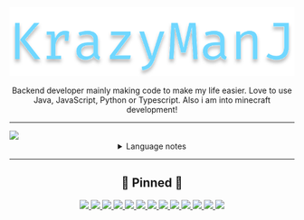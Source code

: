 <p align=center><img width=600 src="https://raw.githubusercontent.com/KrazyManJ/KrazyManJ/main/krazymanj_title.svg"></p>

<p align=center >Backend developer mainly making code to make my life easier. Love to use Java, JavaScript, Python or Typescript. Also i am into minecraft development!</p>

***

<a href="https://github.com/KrazyManJ">
  <img width=1500 src="https://github-readme-stats.vercel.app/api/top-langs/?username=krazymanj&layout=compact&bg_color=0d1117&border_radius=10&hide_border=true&card_width=600&custom_title=Languages%20that%20i%20have%20touched%3A&title_color=70D7FF&text_color=ffffff&langs_count=10">
</a>


<details align=center>
    <summary>Language notes</summary>
    AppleScript = Minecraft Skript <i>(Changed tag for Syntax Highlighting)</i>
</details>


***

<h2 align=center>📌 Pinned 📌</h2>

<p width=100% align=center>
  <a href=https://github.com/KrazyManJ/Expansion-krazy>
    <img src="https://github-readme-stats.vercel.app/api/pin/?username=krazymanj&repo=Expansion-krazy&bg_color=07090d&hide_border=true&border_radius=10&title_color=70D7FF&text_color=8b949e">
  </a>
  <a href=https://github.com/KrazyManJ/FabLab-Competition>
    <img src="https://github-readme-stats.vercel.app/api/pin/?username=krazymanj&repo=FabLab-Competition&bg_color=07090d&hide_border=true&border_radius=10&title_color=70D7FF&text_color=8b949e">
  </a>
  <a href=https://github.com/KrazyManJ/Github-Readme-Card-Generator>
    <img src="https://github-readme-stats.vercel.app/api/pin/?username=krazymanj&repo=Github-Readme-Card-Generator&bg_color=07090d&hide_border=true&border_radius=10&title_color=70D7FF&text_color=8b949e">
  </a>
  <a href=https://github.com/KrazyManJ/KrazyBoard>
    <img src="https://github-readme-stats.vercel.app/api/pin/?username=krazymanj&repo=KrazyBoard&bg_color=07090d&hide_border=true&border_radius=10&title_color=70D7FF&text_color=8b949e">
  </a>
  <a href=https://github.com/KrazyManJ/KrazyBossBarAPI>
    <img src="https://github-readme-stats.vercel.app/api/pin/?username=krazymanj&repo=KrazyBossBarAPI&bg_color=07090d&hide_border=true&border_radius=10&title_color=70D7FF&text_color=8b949e">
  </a>
  <a href=https://github.com/KrazyManJ/KrazyBungee>
    <img src="https://github-readme-stats.vercel.app/api/pin/?username=krazymanj&repo=KrazyBungee&bg_color=07090d&hide_border=true&border_radius=10&title_color=70D7FF&text_color=8b949e">
  </a>
  <a href=https://github.com/KrazyManJ/KrazyChatFilter>
    <img src="https://github-readme-stats.vercel.app/api/pin/?username=krazymanj&repo=KrazyChatFilter&bg_color=07090d&hide_border=true&border_radius=10&title_color=70D7FF&text_color=8b949e">
  </a>
  <a href=https://github.com/KrazyManJ/KrazyChatManager>
    <img src="https://github-readme-stats.vercel.app/api/pin/?username=krazymanj&repo=KrazyChatManager&bg_color=07090d&hide_border=true&border_radius=10&title_color=70D7FF&text_color=8b949e">
  </a>
  <a href=https://github.com/KrazyManJ/KrazyCommandClipboard>
    <img src="https://github-readme-stats.vercel.app/api/pin/?username=krazymanj&repo=KrazyCommandClipboard&bg_color=07090d&hide_border=true&border_radius=10&title_color=70D7FF&text_color=8b949e">
  </a>
  <a href=https://github.com/KrazyManJ/KrazyComponentAPI>
    <img src="https://github-readme-stats.vercel.app/api/pin/?username=krazymanj&repo=KrazyComponentAPI&bg_color=07090d&hide_border=true&border_radius=10&title_color=70D7FF&text_color=8b949e">
  </a>
  <a href=https://github.com/KrazyManJ/KrazyHackerTypingGame>
    <img src="https://github-readme-stats.vercel.app/api/pin/?username=krazymanj&repo=KrazyHackerTypingGame&bg_color=07090d&hide_border=true&border_radius=10&title_color=70D7FF&text_color=8b949e">
  </a>
  <a href=https://github.com/KrazyManJ/KrazyHeads>
    <img src="https://github-readme-stats.vercel.app/api/pin/?username=krazymanj&repo=KrazyHeads&bg_color=07090d&hide_border=true&border_radius=10&title_color=70D7FF&text_color=8b949e">
  </a>
  <a href=https://github.com/KrazyManJ/KrazyMention>
    <img src="https://github-readme-stats.vercel.app/api/pin/?username=krazymanj&repo=KrazyMention&bg_color=07090d&hide_border=true&border_radius=10&title_color=70D7FF&text_color=8b949e">
  </a>
</p>

